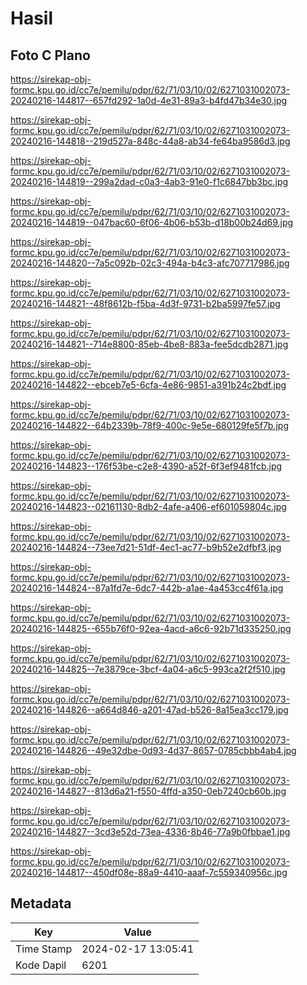 # Hasil

## Foto C Plano

https://sirekap-obj-formc.kpu.go.id/cc7e/pemilu/pdpr/62/71/03/10/02/6271031002073-20240216-144817--657fd292-1a0d-4e31-89a3-b4fd47b34e30.jpg

https://sirekap-obj-formc.kpu.go.id/cc7e/pemilu/pdpr/62/71/03/10/02/6271031002073-20240216-144818--219d527a-848c-44a8-ab34-fe64ba9586d3.jpg

https://sirekap-obj-formc.kpu.go.id/cc7e/pemilu/pdpr/62/71/03/10/02/6271031002073-20240216-144819--299a2dad-c0a3-4ab3-91e0-f1c6847bb3bc.jpg

https://sirekap-obj-formc.kpu.go.id/cc7e/pemilu/pdpr/62/71/03/10/02/6271031002073-20240216-144819--047bac60-6f06-4b06-b53b-d18b00b24d69.jpg

https://sirekap-obj-formc.kpu.go.id/cc7e/pemilu/pdpr/62/71/03/10/02/6271031002073-20240216-144820--7a5c092b-02c3-494a-b4c3-afc707717986.jpg

https://sirekap-obj-formc.kpu.go.id/cc7e/pemilu/pdpr/62/71/03/10/02/6271031002073-20240216-144821--48f8612b-f5ba-4d3f-9731-b2ba5997fe57.jpg

https://sirekap-obj-formc.kpu.go.id/cc7e/pemilu/pdpr/62/71/03/10/02/6271031002073-20240216-144821--714e8800-85eb-4be8-883a-fee5dcdb2871.jpg

https://sirekap-obj-formc.kpu.go.id/cc7e/pemilu/pdpr/62/71/03/10/02/6271031002073-20240216-144822--ebceb7e5-6cfa-4e86-9851-a391b24c2bdf.jpg

https://sirekap-obj-formc.kpu.go.id/cc7e/pemilu/pdpr/62/71/03/10/02/6271031002073-20240216-144822--64b2339b-78f9-400c-9e5e-680129fe5f7b.jpg

https://sirekap-obj-formc.kpu.go.id/cc7e/pemilu/pdpr/62/71/03/10/02/6271031002073-20240216-144823--176f53be-c2e8-4390-a52f-6f3ef9481fcb.jpg

https://sirekap-obj-formc.kpu.go.id/cc7e/pemilu/pdpr/62/71/03/10/02/6271031002073-20240216-144823--02161130-8db2-4afe-a406-ef601059804c.jpg

https://sirekap-obj-formc.kpu.go.id/cc7e/pemilu/pdpr/62/71/03/10/02/6271031002073-20240216-144824--73ee7d21-51df-4ec1-ac77-b9b52e2dfbf3.jpg

https://sirekap-obj-formc.kpu.go.id/cc7e/pemilu/pdpr/62/71/03/10/02/6271031002073-20240216-144824--87a1fd7e-6dc7-442b-a1ae-4a453cc4f61a.jpg

https://sirekap-obj-formc.kpu.go.id/cc7e/pemilu/pdpr/62/71/03/10/02/6271031002073-20240216-144825--655b76f0-92ea-4acd-a6c6-92b71d335250.jpg

https://sirekap-obj-formc.kpu.go.id/cc7e/pemilu/pdpr/62/71/03/10/02/6271031002073-20240216-144825--7e3879ce-3bcf-4a04-a6c5-993ca2f2f510.jpg

https://sirekap-obj-formc.kpu.go.id/cc7e/pemilu/pdpr/62/71/03/10/02/6271031002073-20240216-144826--a664d846-a201-47ad-b526-8a15ea3cc179.jpg

https://sirekap-obj-formc.kpu.go.id/cc7e/pemilu/pdpr/62/71/03/10/02/6271031002073-20240216-144826--49e32dbe-0d93-4d37-8657-0785cbbb4ab4.jpg

https://sirekap-obj-formc.kpu.go.id/cc7e/pemilu/pdpr/62/71/03/10/02/6271031002073-20240216-144827--813d6a21-f550-4ffd-a350-0eb7240cb60b.jpg

https://sirekap-obj-formc.kpu.go.id/cc7e/pemilu/pdpr/62/71/03/10/02/6271031002073-20240216-144827--3cd3e52d-73ea-4336-8b46-77a9b0fbbae1.jpg

https://sirekap-obj-formc.kpu.go.id/cc7e/pemilu/pdpr/62/71/03/10/02/6271031002073-20240216-144817--450df08e-88a9-4410-aaaf-7c559340956c.jpg


## Metadata

| Key        | Value               |
| ---------- | ------------------- |
| Time Stamp | 2024-02-17 13:05:41 |
| Kode Dapil | 6201                |



